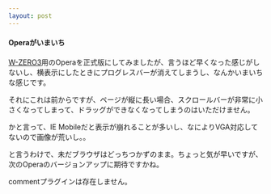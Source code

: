 ```yaml
---
layout: post
---
```

<h4>Operaがいまいち</h4>
<p><a href="/?page=SHARP+WS003SH" class="wikipage">W-ZERO3</a>用のOperaを正式版にしてみましたが、言うほど早くなった感じがしないし、横表示にしたときにプログレスバーが消えてしまうし、なんかいまいちな感じです。</p>
<p>それにこれは前からですが、ページが縦に長い場合、スクロールバーが非常に小さくなってしまって、ドラッグができなくなってしまうのはいただけません。</p>
<p>かと言って、IE Mobileだと表示が崩れることが多いし、なによりVGA対応してないので画像が荒いし。。</p>
<p>と言うわけで、未だブラウザはどっちつかずのまま。ちょっと気が早いですが、次のOperaのバージョンアップに期待ですかね。</p>
<p><span class="error">commentプラグインは存在しません。</span> </p>
